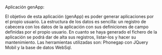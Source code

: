 Aplicación genApp:

El objetivo de esta aplicación (genApp) es poder generar aplicaciones por el propio usuario. La estructura de los datos es sencilla: un registro de cabecera con los datos de la aplicación con sus definiciones de campo definidas por el propio usuario. En cuanto se haya generado el fichero de la aplicación se podrá dar de alta sus registros, listar-los y hacer su mantenimiento.
Las herramientas utilizadas son: Phonegap con JQuery Mobil y la base de datos WebSql.

